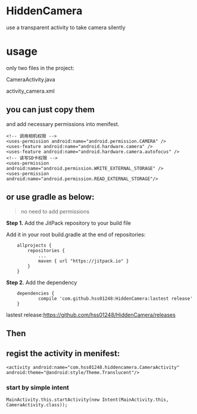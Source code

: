 # HiddenCamera
use a transparent activity to take camera silently



# usage 

only two files in the project: 

CameraActivity.java

activity_camera.xml

## you can just copy them 

and add necessary permissions into menifest.

```
<!-- 调用相机权限 -->
<uses-permission android:name="android.permission.CAMERA" />
<uses-feature android:name="android.hardware.camera" />
<uses-feature android:name="android.hardware.camera.autofocus" />
<!-- 读写SD卡权限 -->
<uses-permission android:name="android.permission.WRITE_EXTERNAL_STORAGE" />
<uses-permission android:name="android.permission.READ_EXTERNAL_STORAGE"/>
```

## or use gradle as below:

> no need to add permissions 

**Step 1.** Add the JitPack repository to your build file

Add it in your root build.gradle at the end of repositories:

```
    allprojects {
        repositories {
            ...
            maven { url "https://jitpack.io" }
        }
    }

```

**Step 2.** Add the dependency

```
    dependencies {
            compile 'com.github.hss01248:HiddenCamera:lastest release'
    }
```
lastest release:https://github.com/hss01248/HiddenCamera/releases







## Then



## regist the activity in menifest:

```
<activity android:name="com.hss01248.hiddencamera.CameraActivity"  android:theme="@android:style/Theme.Translucent"/>
```

### start by simple intent

```
MainActivity.this.startActivity(new Intent(MainActivity.this, CameraActivity.class));
```



